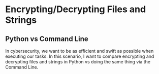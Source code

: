 # Encrypting/Decrypting Files and Strings

## Python vs Command Line

In cybersecurity, we want to be as efficient and swift as possible when executing our tasks. In this scenario, I want to compare encrypting and decrypting files and strings in Python vs doing the same thing via the Command Line.